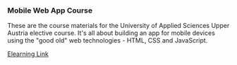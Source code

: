 ### Mobile Web App Course

These are the course materials for the University of Applied Sciences Upper Austria elective course. It's all about building an app for mobile devices using the "good old" web technologies - HTML, CSS and JavaScript.

[Elearning Link](https://elearning.fh-hagenberg.at/course/view.php?id=5487)
